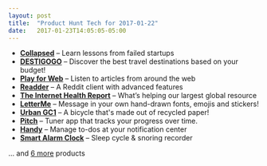```yaml
---
layout: post
title:  "Product Hunt Tech for 2017-01-22"
date:   2017-01-23T14:05:05-05:00
---
```


* **[Collapsed](https://www.producthunt.com/posts/collapsed?utm_campaign=producthunt-api&utm_medium=api&utm_source=Application%3A+Daily+Digest+RSS+%28ID%3A+3202%29)** – Learn lessons from failed startups
* **[DESTIGOGO](https://www.producthunt.com/posts/destigogo?utm_campaign=producthunt-api&utm_medium=api&utm_source=Application%3A+Daily+Digest+RSS+%28ID%3A+3202%29)** – Discover the best travel destinations based on your budget!
* **[Play for Web](https://www.producthunt.com/posts/play-for-web?utm_campaign=producthunt-api&utm_medium=api&utm_source=Application%3A+Daily+Digest+RSS+%28ID%3A+3202%29)** – Listen to articles from around the web
* **[Readder](https://www.producthunt.com/posts/readder?utm_campaign=producthunt-api&utm_medium=api&utm_source=Application%3A+Daily+Digest+RSS+%28ID%3A+3202%29)** – A Reddit client with advanced features
* **[The Internet Health Report](https://www.producthunt.com/posts/the-internet-health-report?utm_campaign=producthunt-api&utm_medium=api&utm_source=Application%3A+Daily+Digest+RSS+%28ID%3A+3202%29)** – What’s helping our largest global resource
* **[LetterMe](https://www.producthunt.com/posts/letterme?utm_campaign=producthunt-api&utm_medium=api&utm_source=Application%3A+Daily+Digest+RSS+%28ID%3A+3202%29)** – Message in your own hand-drawn fonts, emojis and stickers!
* **[Urban GC1](https://www.producthunt.com/posts/urban-gc1?utm_campaign=producthunt-api&utm_medium=api&utm_source=Application%3A+Daily+Digest+RSS+%28ID%3A+3202%29)** – A bicycle that's made out of recycled paper!
* **[Pitch](https://www.producthunt.com/posts/pitch-2?utm_campaign=producthunt-api&utm_medium=api&utm_source=Application%3A+Daily+Digest+RSS+%28ID%3A+3202%29)** – Tuner app that tracks your progress over time.
* **[Handy](https://www.producthunt.com/posts/handy-4?utm_campaign=producthunt-api&utm_medium=api&utm_source=Application%3A+Daily+Digest+RSS+%28ID%3A+3202%29)** – Manage to-dos at your notification center
* **[Smart Alarm Clock](https://www.producthunt.com/posts/smart-alarm-clock?utm_campaign=producthunt-api&utm_medium=api&utm_source=Application%3A+Daily+Digest+RSS+%28ID%3A+3202%29)** – Sleep cycle & snoring recorder

… and [6 more](https://www.producthunt.com/tech) products